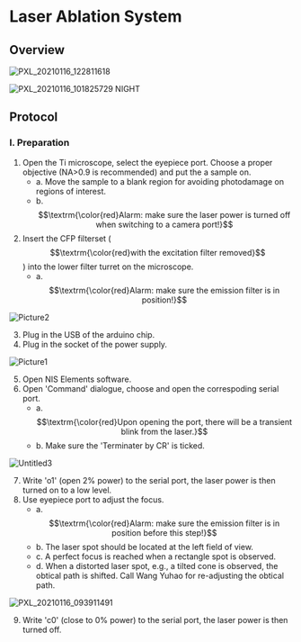 # Laser Ablation System

## Overview

![PXL_20210116_122811618](https://github.com/user-attachments/assets/a9a11b88-22a8-4542-b2ad-aaf597c6c314)

![PXL_20210116_101825729 NIGHT](https://github.com/user-attachments/assets/9f4128fd-db88-46f0-90fd-548bb6b7900a)

## Protocol

### I. Preparation
1. Open the Ti microscope, select the eyepiece port. Choose a proper objective (NA>0.9 is recommended) and put the a sample on.
   - a. Move the sample to a blank region for avoiding photodamage on regions of interest.
   - b. $$\textrm{\color{red}Alarm: make sure the laser power is turned off when switching to a camera port!}$$
2. Insert the CFP filterset ($$\textrm{\color{red}with the excitation filter removed}$$) into the lower filter turret on the microscope.
   - a. $$\textrm{\color{red}Alarm: make sure the emission filter is in position!}$$

![Picture2](https://github.com/user-attachments/assets/2a06cfac-42ba-4ed0-ba48-14d3c8f89dc9)

3. Plug in the USB of the arduino chip.
4. Plug in the socket of the power supply.

![Picture1](https://github.com/user-attachments/assets/34157b23-700f-4e10-b452-0e6b37260c7e)

5. Open NIS Elements software.
6. Open 'Command' dialogue, choose and open the correspoding serial port.
   - a. $$\textrm{\color{red}Upon opening the port, there will be a transient blink from the laser.}$$
   - b. Make sure the 'Terminater by CR' is ticked.

![Untitled3](https://github.com/user-attachments/assets/1ea46ebc-1389-4367-a34b-7b1f5a8c034d)

7. Write 'o1' (open 2% power) to the serial port, the laser power is then turned on to a low level.
8. Use eyepiece port to adjust the focus.
   * a. $$\textrm{\color{red}Alarm: make sure the emission filter is in position before this step!}$$
   * b. The laser spot should be located at the left field of view.
   * c. A perfect focus is reached when a rectangle spot is observed.
   * d. When a distorted laser spot, e.g., a tilted cone is observed, the obtical path is shifted. Call Wang Yuhao for re-adjusting the obtical path.

![PXL_20210116_093911491](https://github.com/user-attachments/assets/9eb7ad67-dc27-4471-a4fa-c21349ffaf8e)

9. Write 'c0' (close to 0% power) to the serial port, the laser power is then turned off.
